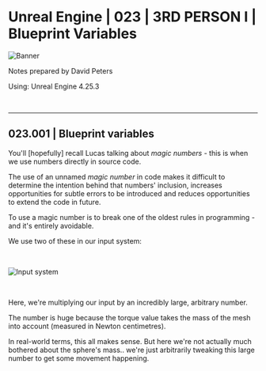 # Unreal Engine | 023 | 3RD PERSON I | Blueprint Variables

![Banner](https://user-images.githubusercontent.com/36719180/93958681-1a422980-fdab-11ea-8c2b-e665e08294da.png)


Notes prepared by David Peters

Using: Unreal Engine 4.25.3 

<br>

---

## 023.001 | Blueprint variables

You'll [hopefully] recall Lucas talking about *magic numbers* - this is when we use numbers directly in source code.

The use of an unnamed *magic number* in code makes it difficult to determine the intention behind that numbers' inclusion, increases opportunities for subtle errors to be introduced and reduces opportunities to extend the code in future.

To use a magic number is to break one of the oldest rules in programming - and it's entirely avoidable.

We use two of these in our input system:

<br>

![Input system](https://user-images.githubusercontent.com/36719180/95700303-34cd3b80-0ca3-11eb-9219-324ea61b17c8.png)

<br>

Here, we're multiplying our input by an incredibly large, arbitrary number.

The number is huge because the torque value takes the mass of the mesh into account (measured in Newton centimetres).

In real-world terms, this all makes sense. But here we're not actually much bothered about the sphere's mass.. we're just arbitrarily tweaking this large number to get some movement happening.

